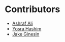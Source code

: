 # Contributors

- [Ashraf Ali](https://github.com/ash-xyz)
- [Yosra Hashim](https://github.com/yhashim)
- [Jake Ginesin](https://github.com/JakeGinesin)
